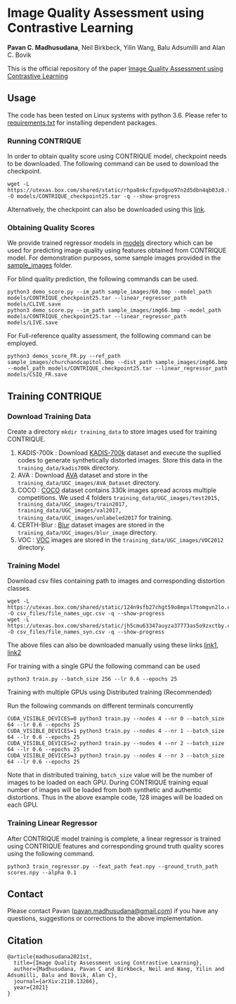 # Image Quality Assessment using Contrastive Learning

**Pavan C. Madhusudana**, Neil Birkbeck, Yilin Wang, Balu Adsumilli and Alan C. Bovik

This is the official repository of the paper [Image Quality Assessment using Contrastive Learning](https://arxiv.org/abs/2110.13266)

## Usage
The code has been tested on Linux systems with python 3.6. Please refer to [requirements.txt](requirements.txt) for installing dependent packages.

### Running CONTRIQUE
In order to obtain quality score using CONTRIQUE model, checkpoint needs to be downloaded. The following command can be used to download the checkpoint.
```
wget -L https://utexas.box.com/shared/static/rhpa8nkcfzpvdguo97n2d5dbn4qb03z8.tar -O models/CONTRIQUE_checkpoint25.tar -q --show-progress
```
Alternatively, the checkpoint can also be downloaded using this [link](https://utexas.box.com/s/rhpa8nkcfzpvdguo97n2d5dbn4qb03z8).

### Obtaining Quality Scores
We provide trained regressor models in [models](models) directory which can be used for predicting image quality using features obtained from CONTRIQUE model. For demonstration purposes, some sample images provided in the [sample_images](sample_images) folder.

For blind quality prediction, the following commands can be used.
```
python3 demo_score.py --im_path sample_images/60.bmp --model_path models/CONTRIQUE_checkpoint25.tar --linear_regressor_path models/CLIVE.save
python3 demo_score.py --im_path sample_images/img66.bmp --model_path models/CONTRIQUE_checkpoint25.tar --linear_regressor_path models/LIVE.save
```

For Full-reference quality assessment, the folllowing command can be employed.
```
python3 demos_score_FR.py --ref_path sample_images/churchandcapitol.bmp --dist_path sample_images/img66.bmp --model_path models/CONTRIQUE_checkpoint25.tar --linear_regressor_path models/CSIQ_FR.save
```

## Training CONTRIQUE
### Download Training Data
Create a directory ```mkdir training_data``` to store images used for training CONTRIQUE.
1. KADIS-700k : Download [KADIS-700k](http://database.mmsp-kn.de/kadid-10k-database.html) dataset and execute the supllied codes to generate synthetically distorted images. Store this data in the ```training_data/kadis700k``` directory.
2. AVA : Download [AVA](https://github.com/mtobeiyf/ava_downloader) dataset and store in the ```training_data/UGC_images/AVA_Dataset``` directory.
3. COCO : [COCO](https://cocodataset.org/#download) dataset contains 330k images spread across multiple competitions. We used 4 folders ```training_data/UGC_images/test2015, training_data/UGC_images/train2017, training_data/UGC_images/val2017, training_data/UGC_images/unlabeled2017``` for training.
4. CERTH-Blur : [Blur](https://mklab.iti.gr/results/certh-image-blur-dataset/) dataset images are stored in the ```training_data/UGC_images/blur_image``` directory.
5. VOC : [VOC](http://host.robots.ox.ac.uk:8080/pascal/VOC/voc2012/) images are stored in the ```training_data/UGC_images/VOC2012``` directory.

### Training Model
Download csv files containing path to images and corresponding distortion classes.
```
wget -L https://utexas.box.com/shared/static/124n9sfb27chgt59o8mpxl7tomgvn2lo.csv -O csv_files/file_names_ugc.csv -q --show-progress
wget -L https://utexas.box.com/shared/static/jh5cmu63347auyza37773as5o9zxctby.csv -O csv_files/file_names_syn.csv -q --show-progress
```
The above files can also be downloaded manually using these links [link1](https://utexas.box.com/s/jh5cmu63347auyza37773as5o9zxctby), [link2](https://utexas.box.com/s/124n9sfb27chgt59o8mpxl7tomgvn2lo)


For training with a single GPU the following command can be used
```
python3 train.py --batch_size 256 --lr 0.6 --epochs 25
```

Training with multiple GPUs using Distributed training (Recommended)

Run the following commands on different terminals concurrently
```
CUDA_VISIBLE_DEVICES=0 python3 train.py --nodes 4 --nr 0 --batch_size 64 --lr 0.6 --epochs 25
CUDA_VISIBLE_DEVICES=1 python3 train.py --nodes 4 --nr 1 --batch_size 64 --lr 0.6 --epochs 25
CUDA_VISIBLE_DEVICES=2 python3 train.py --nodes 4 --nr 2 --batch_size 64 --lr 0.6 --epochs 25
CUDA_VISIBLE_DEVICES=3 python3 train.py --nodes 4 --nr 3 --batch_size 64 --lr 0.6 --epochs 25
```
Note that in distributed training, ```batch_size``` value will be the number of images to be loaded on each GPU. During CONTRIQUE training equal number of images will be loaded from both synthetic and authentic distortions. Thus in the above example code, 128 images will be loaded on each GPU.

### Training Linear Regressor
After CONTRIQUE model training is complete, a linear regressor is trained using CONTRIQUE features and corresponding ground truth quality scores using the following command.

```
python3 train_regressor.py --feat_path feat.npy --ground_truth_path scores.npy --alpha 0.1
```

## Contact
Please contact Pavan (pavan.madhusudana@gmail.com) if you have any questions, suggestions or corrections to the above implementation.

## Citation
```
@article{madhusudana2021st,
  title={Image Quality Assessment using Contrastive Learning},
  author={Madhusudana, Pavan C and Birkbeck, Neil and Wang, Yilin and Adsumilli, Balu and Bovik, Alan C},
  journal={arXiv:2110.13266},
  year={2021}
}
```
